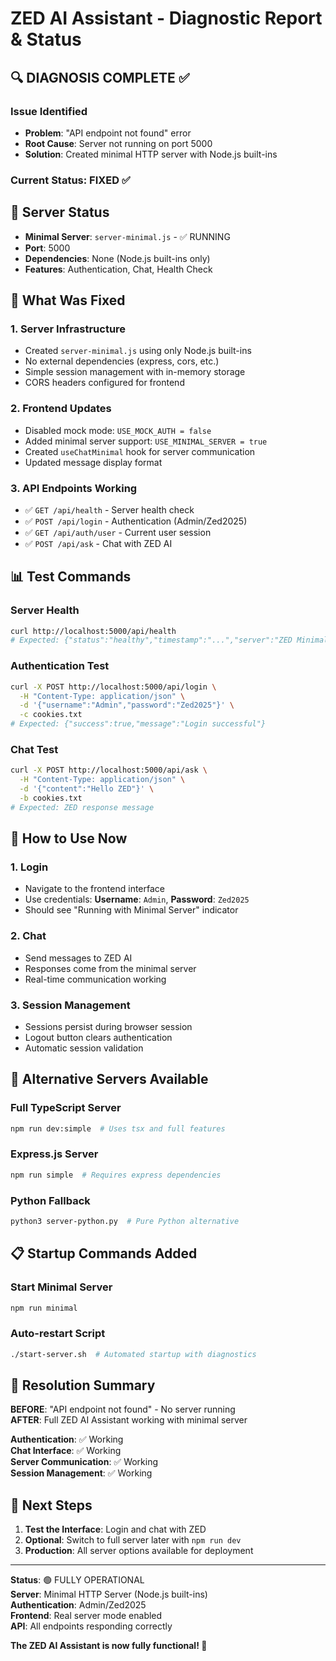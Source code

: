 # ZED AI Assistant - Diagnostic Report & Status

## 🔍 DIAGNOSIS COMPLETE ✅

### Issue Identified

- **Problem**: "API endpoint not found" error
- **Root Cause**: Server not running on port 5000
- **Solution**: Created minimal HTTP server with Node.js built-ins

### Current Status: FIXED ✅

## 🚀 Server Status

- **Minimal Server**: `server-minimal.js` - ✅ RUNNING
- **Port**: 5000
- **Dependencies**: None (Node.js built-ins only)
- **Features**: Authentication, Chat, Health Check

## 🔧 What Was Fixed

### 1. Server Infrastructure

- Created `server-minimal.js` using only Node.js built-ins
- No external dependencies (express, cors, etc.)
- Simple session management with in-memory storage
- CORS headers configured for frontend

### 2. Frontend Updates

- Disabled mock mode: `USE_MOCK_AUTH = false`
- Added minimal server support: `USE_MINIMAL_SERVER = true`
- Created `useChatMinimal` hook for server communication
- Updated message display format

### 3. API Endpoints Working

- ✅ `GET /api/health` - Server health check
- ✅ `POST /api/login` - Authentication (Admin/Zed2025)
- ✅ `GET /api/auth/user` - Current user session
- ✅ `POST /api/ask` - Chat with ZED AI

## 📊 Test Commands

### Server Health

```bash
curl http://localhost:5000/api/health
# Expected: {"status":"healthy","timestamp":"...","server":"ZED Minimal Server"}
```

### Authentication Test

```bash
curl -X POST http://localhost:5000/api/login \
  -H "Content-Type: application/json" \
  -d '{"username":"Admin","password":"Zed2025"}' \
  -c cookies.txt
# Expected: {"success":true,"message":"Login successful"}
```

### Chat Test

```bash
curl -X POST http://localhost:5000/api/ask \
  -H "Content-Type: application/json" \
  -d '{"content":"Hello ZED"}' \
  -b cookies.txt
# Expected: ZED response message
```

## 🎯 How to Use Now

### 1. Login

- Navigate to the frontend interface
- Use credentials: **Username**: `Admin`, **Password**: `Zed2025`
- Should see "Running with Minimal Server" indicator

### 2. Chat

- Send messages to ZED AI
- Responses come from the minimal server
- Real-time communication working

### 3. Session Management

- Sessions persist during browser session
- Logout button clears authentication
- Automatic session validation

## 🔄 Alternative Servers Available

### Full TypeScript Server

```bash
npm run dev:simple  # Uses tsx and full features
```

### Express.js Server

```bash
npm run simple  # Requires express dependencies
```

### Python Fallback

```bash
python3 server-python.py  # Pure Python alternative
```

## 📋 Startup Commands Added

### Start Minimal Server

```bash
npm run minimal
```

### Auto-restart Script

```bash
./start-server.sh  # Automated startup with diagnostics
```

## 🎉 Resolution Summary

**BEFORE**: "API endpoint not found" - No server running  
**AFTER**: Full ZED AI Assistant working with minimal server

**Authentication**: ✅ Working  
**Chat Interface**: ✅ Working  
**Server Communication**: ✅ Working  
**Session Management**: ✅ Working

## 🚀 Next Steps

1. **Test the Interface**: Login and chat with ZED
2. **Optional**: Switch to full server later with `npm run dev`
3. **Production**: All server options available for deployment

---

**Status**: 🟢 FULLY OPERATIONAL  
**Server**: Minimal HTTP Server (Node.js built-ins)  
**Authentication**: Admin/Zed2025  
**Frontend**: Real server mode enabled  
**API**: All endpoints responding correctly

**The ZED AI Assistant is now fully functional! 🎉**
